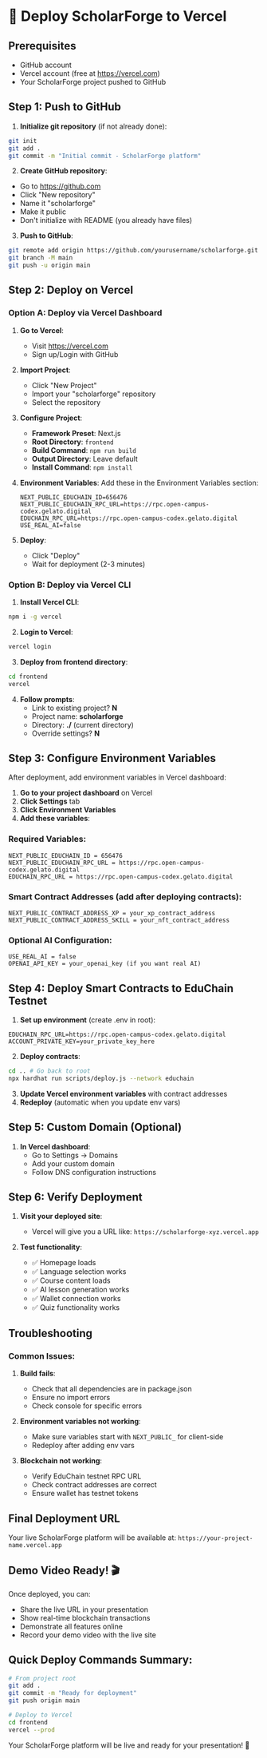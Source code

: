 # 🚀 Deploy ScholarForge to Vercel

## Prerequisites
- GitHub account
- Vercel account (free at https://vercel.com)
- Your ScholarForge project pushed to GitHub

## Step 1: Push to GitHub

1. **Initialize git repository** (if not already done):
```bash
git init
git add .
git commit -m "Initial commit - ScholarForge platform"
```

2. **Create GitHub repository**:
- Go to https://github.com
- Click "New repository"
- Name it "scholarforge"
- Make it public
- Don't initialize with README (you already have files)

3. **Push to GitHub**:
```bash
git remote add origin https://github.com/yourusername/scholarforge.git
git branch -M main
git push -u origin main
```

## Step 2: Deploy on Vercel

### Option A: Deploy via Vercel Dashboard

1. **Go to Vercel**:
   - Visit https://vercel.com
   - Sign up/Login with GitHub

2. **Import Project**:
   - Click "New Project"
   - Import your "scholarforge" repository
   - Select the repository

3. **Configure Project**:
   - **Framework Preset**: Next.js
   - **Root Directory**: `frontend`
   - **Build Command**: `npm run build`
   - **Output Directory**: Leave default
   - **Install Command**: `npm install`

4. **Environment Variables**:
   Add these in the Environment Variables section:
   ```
   NEXT_PUBLIC_EDUCHAIN_ID=656476
   NEXT_PUBLIC_EDUCHAIN_RPC_URL=https://rpc.open-campus-codex.gelato.digital
   EDUCHAIN_RPC_URL=https://rpc.open-campus-codex.gelato.digital
   USE_REAL_AI=false
   ```

5. **Deploy**:
   - Click "Deploy"
   - Wait for deployment (2-3 minutes)

### Option B: Deploy via Vercel CLI

1. **Install Vercel CLI**:
```bash
npm i -g vercel
```

2. **Login to Vercel**:
```bash
vercel login
```

3. **Deploy from frontend directory**:
```bash
cd frontend
vercel
```

4. **Follow prompts**:
   - Link to existing project? **N**
   - Project name: **scholarforge**
   - Directory: **./** (current directory)
   - Override settings? **N**

## Step 3: Configure Environment Variables

After deployment, add environment variables in Vercel dashboard:

1. **Go to your project dashboard** on Vercel
2. **Click Settings** tab
3. **Click Environment Variables**
4. **Add these variables**:

### Required Variables:
```
NEXT_PUBLIC_EDUCHAIN_ID = 656476
NEXT_PUBLIC_EDUCHAIN_RPC_URL = https://rpc.open-campus-codex.gelato.digital
EDUCHAIN_RPC_URL = https://rpc.open-campus-codex.gelato.digital
```

### Smart Contract Addresses (add after deploying contracts):
```
NEXT_PUBLIC_CONTRACT_ADDRESS_XP = your_xp_contract_address
NEXT_PUBLIC_CONTRACT_ADDRESS_SKILL = your_nft_contract_address
```

### Optional AI Configuration:
```
USE_REAL_AI = false
OPENAI_API_KEY = your_openai_key (if you want real AI)
```

## Step 4: Deploy Smart Contracts to EduChain Testnet

1. **Set up environment** (create .env in root):
```
EDUCHAIN_RPC_URL=https://rpc.open-campus-codex.gelato.digital
ACCOUNT_PRIVATE_KEY=your_private_key_here
```

2. **Deploy contracts**:
```bash
cd .. # Go back to root
npx hardhat run scripts/deploy.js --network educhain
```

3. **Update Vercel environment variables** with contract addresses
4. **Redeploy** (automatic when you update env vars)

## Step 5: Custom Domain (Optional)

1. **In Vercel dashboard**:
   - Go to Settings → Domains
   - Add your custom domain
   - Follow DNS configuration instructions

## Step 6: Verify Deployment

1. **Visit your deployed site**:
   - Vercel will give you a URL like: `https://scholarforge-xyz.vercel.app`

2. **Test functionality**:
   - ✅ Homepage loads
   - ✅ Language selection works
   - ✅ Course content loads
   - ✅ AI lesson generation works
   - ✅ Wallet connection works
   - ✅ Quiz functionality works

## Troubleshooting

### Common Issues:

1. **Build fails**:
   - Check that all dependencies are in package.json
   - Ensure no import errors
   - Check console for specific errors

2. **Environment variables not working**:
   - Make sure variables start with `NEXT_PUBLIC_` for client-side
   - Redeploy after adding env vars

3. **Blockchain not working**:
   - Verify EduChain testnet RPC URL
   - Check contract addresses are correct
   - Ensure wallet has testnet tokens

## Final Deployment URL

Your live ScholarForge platform will be available at:
`https://your-project-name.vercel.app`

## Demo Video Ready! 🎬

Once deployed, you can:
- Share the live URL in your presentation
- Show real-time blockchain transactions
- Demonstrate all features online
- Record your demo video with the live site

## Quick Deploy Commands Summary:

```bash
# From project root
git add .
git commit -m "Ready for deployment"
git push origin main

# Deploy to Vercel
cd frontend
vercel --prod
```

Your ScholarForge platform will be live and ready for your presentation! 🚀
